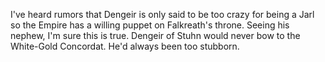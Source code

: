 I've heard rumors that Dengeir is only said to be too crazy for being a Jarl so the Empire has a willing puppet on Falkreath's throne. 
Seeing his nephew, I'm sure this is true. Dengeir of Stuhn would never bow to the White-Gold Concordat. He'd always been too stubborn.
